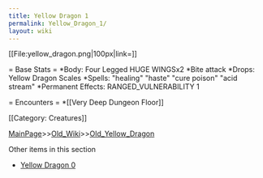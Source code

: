 ```yaml
---
title: Yellow Dragon 1
permalink: Yellow_Dragon_1/
layout: wiki
---
```

[[File:yellow_dragon.png|100px|link=]]

= Base Stats =
*Body: Four Legged HUGE WINGSx2
*Bite attack
*Drops: Yellow Dragon Scales
*Spells:  &quot;healing&quot; &quot;haste&quot; &quot;cure poison&quot; &quot;acid stream&quot;
*Permanent Effects: RANGED_VULNERABILITY 1 

= Encounters =
*[[Very Deep Dungeon Floor]]

[[Category: Creatures]]

[MainPage](/keeperrl_wiki/ "wikilink")>>[Old_Wiki](/keeperrl_wiki/Old_Wiki "wikilink")>>[Old_Yellow_Dragon](/keeperrl_wiki/Old_Yellow_Dragon "wikilink")

Other items in this section
-    [Yellow Dragon 0](/keeperrl_wiki/Yellow_Dragon_0 "wikilink")
